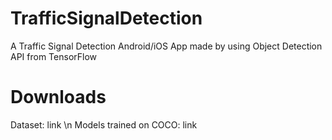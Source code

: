 # TrafficSignalDetection
A Traffic Signal Detection Android/iOS App made by using Object Detection API from TensorFlow
# Downloads
Dataset: link \n
Models trained on COCO: link
